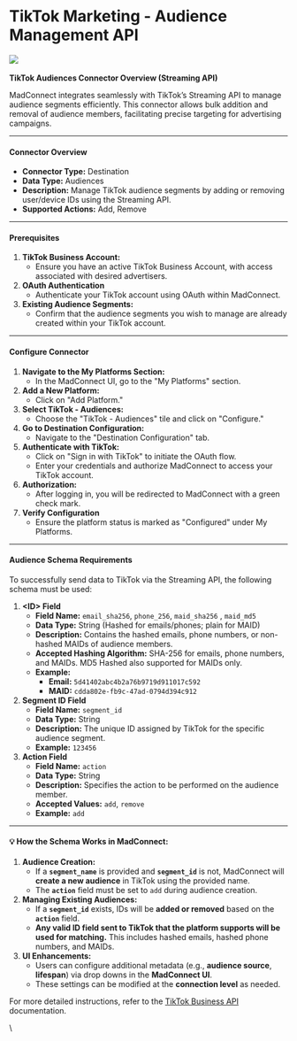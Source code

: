 # TikTok Marketing - Audience Management API

![](https://lh7-us.googleusercontent.com/-kPbeFBJpZqW_8FCf85212FqYj6RITRO0ELqraJIMnLF-u1Zl0e3g0MJR-EgLsw9Nc1gxEkLmNhEm7qKR5KW16i9RoKbtNcZ9do4YzygoU8P7UBAhNUX8iCPqmXVqnzzQBqqp0YYXZcGN7r0ovybOA)\
\
**TikTok Audiences Connector Overview (Streaming API)**

MadConnect integrates seamlessly with TikTok’s Streaming API to manage audience segments efficiently. This connector allows bulk addition and removal of audience members, facilitating precise targeting for advertising campaigns.

***

#### **Connector Overview**

* **Connector Type:** Destination
* **Data Type:** Audiences
* **Description:** Manage TikTok audience segments by adding or removing user/device IDs using the Streaming API.
* **Supported Actions:** Add, Remove

***

#### **Prerequisites**

1. **TikTok Business Account:**
   * Ensure you have an active TikTok Business Account, with access associated with desired advertisers.
2. **OAuth Authentication**
   * Authenticate your TikTok account using OAuth within MadConnect.
3. **Existing Audience Segments:**
   * Confirm that the audience segments you wish to manage are already created within your TikTok account.

***

#### **Configure Connector**

1. **Navigate to the My Platforms Section:**
   * In the MadConnect UI, go to the "My Platforms" section.
2. **Add a New Platform:**
   * Click on "Add Platform."
3. **Select TikTok - Audiences:**
   * Choose the "TikTok - Audiences" tile and click on "Configure."
4. **Go to Destination Configuration:**
   * Navigate to the "Destination Configuration" tab.
5. **Authenticate with TikTok:**
   * Click on "Sign in with TikTok" to initiate the OAuth flow.
   * Enter your credentials and authorize MadConnect to access your TikTok account.
6. **Authorization:**
   * After logging in, you will be redirected to MadConnect with a green check mark.
7. **Verify Configuration**
   * Ensure the platform status is marked as "Configured" under My Platforms.

***

#### **Audience Schema Requirements**

To successfully send data to TikTok via the Streaming API, the following schema must be used:

1. **\<ID> Field**
   * **Field Name:** `email_sha256`, `phone_256`, `maid_sha256` , `maid_md5`
   * **Data Type:** String (Hashed for emails/phones; plain for MAID)
   * **Description:** Contains the hashed emails, phone numbers, or non-hashed MAIDs of audience members.
   * **Accepted Hashing Algorithm:** SHA-256 for emails, phone numbers, and MAIDs. MD5 Hashed also supported for MAIDs only.
   * **Example:**
     * **Email:** `5d41402abc4b2a76b9719d911017c592`
     * **MAID:** `cdda802e-fb9c-47ad-0794d394c912`
2. **Segment ID Field**
   * **Field Name:** `segment_id`
   * **Data Type:** String
   * **Description:** The unique ID assigned by TikTok for the specific audience segment.
   * **Example:** `123456`
3. **Action Field**
   * **Field Name:** `action`
   * **Data Type:** String
   * **Description:** Specifies the action to be performed on the audience member.
   * **Accepted Values:** `add`, `remove`
   * **Example:** `add`

***

#### **💡 How the Schema Works in MadConnect:**

1. **Audience Creation:**
   * If a **`segment_name`** is provided and **`segment_id`** is not, MadConnect will **create a new audience** in TikTok using the provided name.
   * The **`action`** field must be set to `add` during audience creation.
2. **Managing Existing Audiences:**
   * If a **`segment_id`** exists, IDs will be **added or removed** based on the **`action`** field.
   * **Any valid ID field sent to TikTok that the platform supports will be used for matching.** This includes hashed emails, hashed phone numbers, and MAIDs.
3. **UI Enhancements:**
   * Users can configure additional metadata (e.g., **audience source**, **lifespan**) via drop downs in the **MadConnect UI**.
   * These settings can be modified at the **connection level** as needed.

For more detailed instructions, refer to the [TikTok Business API](https://business-api.tiktok.com/portal/docs?id=1739940585975809) documentation.

\
